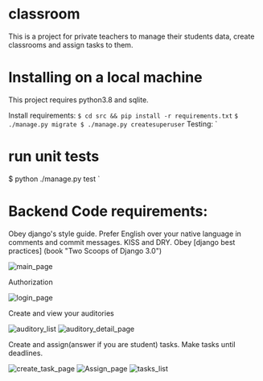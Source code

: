 # classroom
This is a project for private teachers to manage their students data, create classrooms and assign tasks to them.

# Installing on a local machine
This project requires python3.8 and sqlite.

Install requirements:
`
$ cd src && pip install -r requirements.txt
`
`
$ ./manage.py migrate
$ ./manage.py createsuperuser
`
Testing:
`
# run unit tests
$ python ./manage.py test
`
# Backend Code requirements:
Obey django's style guide.
Prefer English over your native language in comments and commit messages.
KISS and DRY.
Obey [django best practices] (book "Two Scoops of Django 3.0")

![main_page](https://user-images.githubusercontent.com/52655820/128743287-9d65a7d8-b36e-408b-9a9a-a4aa781d81ba.PNG)

Authorization

![login_page](https://user-images.githubusercontent.com/52655820/128745754-a626dcee-622b-4964-b044-425c6a9a9713.PNG)

Create and view your auditories

![auditory_list](https://user-images.githubusercontent.com/52655820/128748639-9152bfaa-b0a1-4802-8815-810e50401ade.PNG)
![auditory_detail_page](https://user-images.githubusercontent.com/52655820/128748660-fe2c7d26-77d6-4c21-a3ed-6fbee7247239.PNG)

Create and assign(answer if you are student) tasks. Make tasks until deadlines.

![create_task_page](https://user-images.githubusercontent.com/52655820/128748742-333e1eed-43cb-464c-94bb-2889a7f61c78.PNG)
![Assign_page](https://user-images.githubusercontent.com/52655820/128748764-8a5b11f4-7cbf-4bf8-a508-d2b65fac9806.PNG)
![tasks_list](https://user-images.githubusercontent.com/52655820/128748921-9086a706-56c1-4f1b-bd58-2c58abfde002.PNG)

